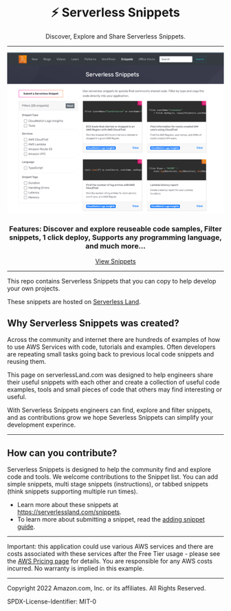 <div align="center">

<h1>⚡️ Serverless Snippets</h1>
<p>Discover, Explore and Share Serverless Snippets.</>

<hr />

<img alt="header" src="./snippets.png" />

  <h3>Features: Discover and explore reuseable code samples, Filter snippets, 1 click deploy, Supports any programming language, and much more...</h3>

 [View Snippets](https://serverlessland.com/snippets)

</div>

<hr/>

This repo contains Serverless Snippets that you can copy to help develop your own projects.

These snippets are hosted on [Serverless Land](https://serverlessland.com/snippets).

## Why Serverless Snippets was created?

Across the community and internet there are hundreds of examples of how to use AWS Services with code, tutorials and examples. Often developers are repeating small tasks going back to previous local code snippets and reusing them. 

This page on serverlessLand.com was designed to help engineers share their useful snippets with each other and create a collection of useful code examples, tools and small pieces of code that others may find interesting or useful.

With Serverless Snippets engineers can find, explore and filter snippets, and as contributions grow we hope Severless Snippets can simplify your development experince.

---

## How can you contribute?

Serverless Snippets is designed to help the community find and explore code and tools. We welcome contributions to the Snippet list. You can add simple snippets, multi stage snippets (instructions), or tabbed snippets (think snippets supporting multiple run times).

- Learn more about these snippets at https://serverlessland.com/snippets.
- To learn more about submitting a snippet, read the [adding snippet guide](https://github.com/aws-samples/serverless-snippets/blob/main/ADDING_SNIPPET.md).


---

Important: this application could use various AWS services and there are costs associated with these services after the Free Tier usage - please see the [AWS Pricing page](https://aws.amazon.com/pricing/) for details. You are responsible for any AWS costs incurred. No warranty is implied in this example.


----
Copyright 2022 Amazon.com, Inc. or its affiliates. All Rights Reserved.

SPDX-License-Identifier: MIT-0
